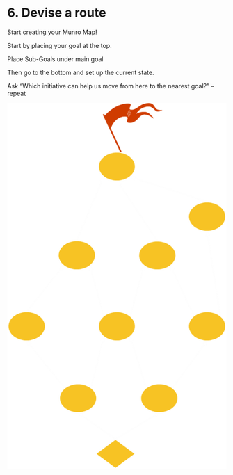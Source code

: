 # 6. Devise a route

Start creating your Munro Map!

Start by placing your goal at the top.

Place Sub-Goals under main goal

Then go to the bottom and set up the current state.

Ask “Which initiative can help us move from here to the nearest goal?” – repeat

![](../.gitbook/assets/routes.png)

